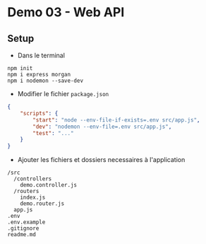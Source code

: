 # Demo 03 - Web API

## Setup
- Dans le terminal
```
npm init
npm i express morgan
npm i nodemon --save-dev
```

- Modifier le fichier `package.json`
```json
{
    "scripts": {
        "start": "node --env-file-if-exists=.env src/app.js",
        "dev": "nodemon --env-file=.env src/app.js",
        "test": "..."
    }
}
```

- Ajouter les fichiers et dossiers necessaires à l'application
```
/src
  /controllers
    demo.controller.js
  /routers
    index.js
    demo.router.js
  app.js
.env
.env.example
.gitignore
readme.md
```